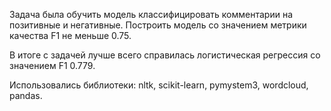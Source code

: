 Задача была обучить модель классифицировать комментарии на позитивные и негативные. Построить модель со значением метрики качества F1 не меньше 0.75.

В итоге с задачей лучше всего справилась логистическая регрессия со значением F1 0.779.

Использовались библиотеки: nltk, scikit-learn, pymystem3, wordcloud, pandas.
